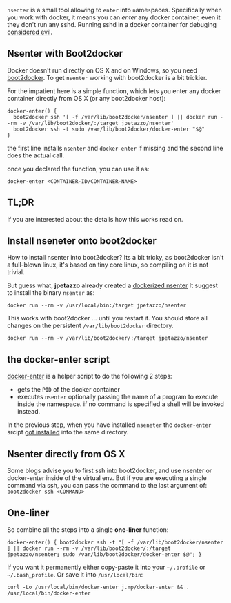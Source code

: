 
`nsenter` is a small tool allowing to `enter` into `n`ame`s`paces. Specifically
when you work with docker, it means you can *enter* any docker container, even
it they don't run any sshd. Running sshd in a docker container for debuging
[considered evil](http://jpetazzo.github.io/2014/06/23/docker-ssh-considered-evil/).

## Nsenter with Boot2docker

Docker doesn't run directly on OS X and on Windows, so you need
[boot2docker](http://boot2docker.io/). To get `nsenter` working with boot2docker
is a bit trickier.

For the impatient here is a simple function, which lets you enter any docker
container directly from OS X (or any boot2docker host):

```
docker-enter() {
  boot2docker ssh '[ -f /var/lib/boot2docker/nsenter ] || docker run --rm -v /var/lib/boot2docker/:/target jpetazzo/nsenter'
  boot2docker ssh -t sudo /var/lib/boot2docker/docker-enter "$@"
}
```

the first line installs `nsenter` and `docker-enter` if missing and the second line
does the actual call.

once you declared the function, you can use it as:

```
docker-enter <CONTAINER-ID/CONTAINER-NAME>
```

<!-- more -->

## TL;DR

If you are interested about the details how this works read on.

## Install nseneter onto boot2docker

How to install nsenter into boot2docker? Its a bit tricky, as boot2docker isn't
a full-blown linux, it's based on tiny core linux, so compiling on it is not trivial.

But guess what, **jpetazzo** already created a [dockerized nsenter](https://github.com/jpetazzo/nsenter)
It suggest to install the binary `nsenter` as:

```
docker run --rm -v /usr/local/bin:/target jpetazzo/nsenter
```

This works with boot2docker ... until you restart it. You should store all
changes on the persistent `/var/lib/boot2docker` directory.

```
docker run --rm -v /var/lib/boot2docker/:/target jpetazzo/nsenter
```

## the docker-enter script

[docker-enter](https://github.com/jpetazzo/nsenter/blob/master/docker-enter) is
a helper script to do the following 2 steps:

- gets the `PID` of the docker container
- executes `nsenter` optionally passing the name of a program to execute inside
  the namespace. if no command is specified a shell will be invoked instead.

In the previous step, when you have installed `nseneter` the `docker-enter` srcipt
[got installed](https://github.com/jpetazzo/nsenter/blob/master/installer#L6) into the same directory.

## Nsenter directly from OS X

Some blogs advise you to first ssh into boot2docker, and use nsenter or docker-enter
inside of the virtual env. But if you are executing a single command via ssh, you
can pass the command to the last argument of: `boot2docker ssh <COMMAND>`

## One-liner

So combine all the steps into a single **one-liner** function:

```
docker-enter() { boot2docker ssh -t "[ -f /var/lib/boot2docker/nsenter ] || docker run --rm -v /var/lib/boot2docker/:/target jpetazzo/nsenter; sudo /var/lib/boot2docker/docker-enter $@"; }
```

If you want it permanently either copy-paste it into your `~/.profile` or
`~/.bash_profile`. Or save it into `/usr/local/bin`:

```
curl -Lo /usr/local/bin/docker-enter j.mp/docker-enter && . /usr/local/bin/docker-enter
```
